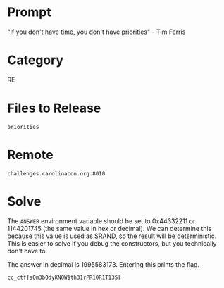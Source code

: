 # Prompt 

"If you don't have time, you don't have priorities" - Tim Ferris

# Category 

RE

# Files to Release

```
priorities
```

# Remote

`challenges.carolinacon.org:8010`

# Solve

The `ANSWER` environment variable should be set to 0x44332211 or 1144201745 (the same value in hex or decimal). We can determine this because this value is used as SRAND, so the result will be deterministic. This is easier to solve if you debug the constructors, but you technically don't have to.

The answer in decimal is 1995583173. Entering this prints the flag. 

`cc_ctf{s0m3b0dyKN0W$th31rPR10R1T13S}`
